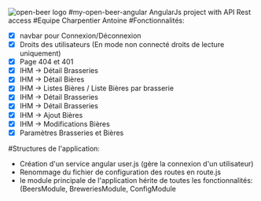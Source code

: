 ![open-beer logo](http://open-beer.kobject.net/img/logo.png "open-beer logo")
#my-open-beer-angular
AngularJs project with API Rest access
#Equipe
Charpentier Antoine
#Fonctionnalités:
- [x] navbar pour Connexion/Déconnexion
- [x] Droits des utilisateurs (En mode non connecté droits de lecture uniquement)
- [x] Page 404 et 401
- [x] IHM -> Détail Brasseries
- [x] IHM -> Détail Bières
- [x] IHM -> Listes Bières / Liste Bières par brasserie
- [x] IHM -> Détail Brasseries
- [x] IHM -> Détail Brasseries
- [x] IHM -> Ajout Bières
- [x] IHM -> Modifications Bières
- [x] Paramètres Brasseries et Bières

#Structures de l'application:
- Création d'un service angular user.js (gère la connexion d'un utilisateur)
- Renommage du fichier de configuration des routes en route.js
- le module principale de l'application hérite de toutes les fonctionnalités: (BeersModule, BreweriesModule, ConfigModule

